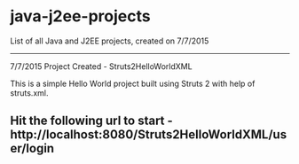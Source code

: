 # java-j2ee-projects
List of all Java and J2EE projects, created on 7/7/2015

----------------------------------------------------------------------------------------
7/7/2015
Project Created - Struts2HelloWorldXML

This is a simple Hello World project built using Struts 2 with help of struts.xml.

Hit the following url to start - 
http://localhost:8080/Struts2HelloWorldXML/user/login
----------------------------------------------------------------------------------------
